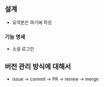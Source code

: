 ## 설계
- 요약본은 여기에 작성

### 기능 명세
- 소셜 로그인

## 버전 관리 방식에 대해서
- issue -> commit -> PR -> review -> merge